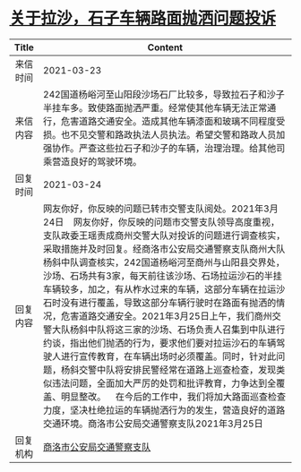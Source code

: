 # <a href="http://www.shangluo.gov.cn/zmhd/ldxxxx.jsp?urltype=leadermail.LeaderMailContentUrl&wbtreeid=1112&leadermailid=7063">关于拉沙，石子车辆路面抛洒问题投诉</a>
|Title|Content|
|:---:|---|
|来信时间|2021-03-23|
|来信内容|242国道杨峪河至山阳段沙场石厂比较多，导致拉石子和沙子半挂车多。致使路面抛洒严重。经常使其他车辆无法正常通行，危害道路交通安全。造成其他车辆漆面和玻璃不同程度受损。也不见交警和路政执法人员执法。希望交警和路政人员加强协作。严查这些拉石子和沙子的车辆，治理治理。给其他司乘营造良好的驾驶环境。|
|回复时间|2021-03-24|
|回复内容|网友你好，你反映的问题已转市交警支队阅处。2021年3月24日    网友你好，你反映的问题市交警支队领导高度重视，支队政委王瑶责成商州交警大队对投诉的问题进行调查核实，采取措施并及时回复。经商洛市公安局交通警察支队商州大队杨斜中队调查核实，242国道杨峪河至商州与山阳县交界处，沙场、石场共有3家，每天前往该沙场、石场拉运沙石的半挂车辆较多，加之，有从柞水过来的车辆，这部分车辆在拉运沙石时没有进行覆盖，导致这部分车辆行驶时在路面有抛洒的情况，危害道路交通安全。2021年3月25日上午，我们商州交警大队杨斜中队将这三家的沙场、石场负责人召集到中队进行约谈，指出他们抛洒的行为，要求他们要对拉运沙石的车辆驾驶人进行宣传教育，在车辆出场时必须覆盖。同时，针对此问题，杨斜交警中队将安排民警经常在道路上巡查检查，发现类似违法问题，全面加大严厉的处罚和批评教育，力争达到全覆盖、明显整改。    在今后的工作中，我们将加大路面巡查检查力度，坚决杜绝拉运的车辆抛洒行为的发生，营造良好的道路交通环境。商洛市公安局交通警察支队2021年3月25日|
|回复机构|<a href="../../categories/agencies/商洛市公安局交通警察支队.md">商洛市公安局交通警察支队</a>|